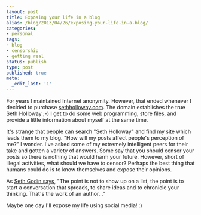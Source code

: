 ```yaml
---
layout: post
title: Exposing your life in a blog
alias: /blog/2013/04/26/exposing-your-life-in-a-blog/
categories:
- personal
tags:
- blog
- censorship
- getting real
status: publish
type: post
published: true
meta:
  _edit_last: '1'
---
```

For years I maintained Internet anonymity. However, that ended whenever I decided to purchase [sethholloway.com](sethholloway.com). The domain establishes the true Seth Holloway ;-) I get to do some web programming, store files, and provide a little information about myself at the same time.

It's strange that people can search "Seth Holloway" and find my site which leads them to my blog. "How will my posts affect people's perception of me?" I wonder. I've asked some of my extremely intelligent peers for their take and gotten a variety of answers. Some say that you should censor your posts so there is nothing that would harm your future. However, short of illegal activities, what should we have to censor? Perhaps the best thing that humans could do is to know themselves and expose their opinions.

As <a title="Seth Godin's blog" href="https://sethgodin.typepad.com/seths_blog/2008/11/death-of-the-pe.html">Seth Godin says</a>, "The point is not to show up on a list, the point is to start a conversation that spreads, to share ideas and to chronicle your thinking. That's the work of an author..."

Maybe one day I'll expose my life using social media! :)
